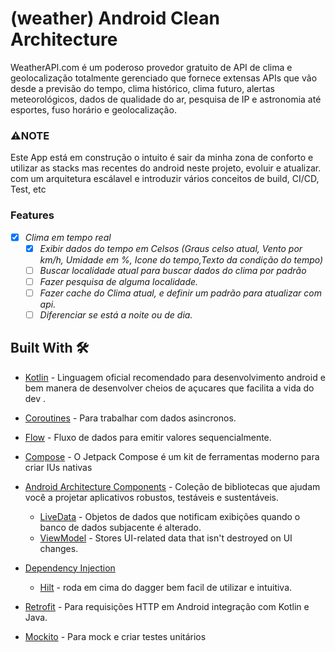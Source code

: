 # (weather) Android Clean Architecture 
WeatherAPI.com é um poderoso provedor gratuito de API de clima e geolocalização totalmente gerenciado
que fornece extensas APIs que vão desde a previsão do tempo, clima histórico, clima futuro,
alertas meteorológicos, dados de qualidade do ar, pesquisa de IP e astronomia até esportes, fuso horário e geolocalização.

### ⚠️NOTE
Este App está em construção o intuito é sair da minha zona de conforto e utilizar as stacks mas recentes do android neste projeto, evoluir e atualizar.
com um arquitetura escálavel e introduzir vários conceitos de build, CI/CD, Test, etc

### Features

- [x] _Clima em tempo real_
     - [x] _Exibir dados do tempo em Celsos (Graus celso atual, Vento por km/h, Umidade em %, Icone do tempo,Texto da condição do tempo)_
     - [ ] _Buscar localidade atual para buscar dados do clima por padrão_
     - [ ] _Fazer pesquisa de alguma localidade._
     - [ ] _Fazer cache do Clima atual, e definir um padrão para atualizar com api._
     - [ ] _Diferenciar se está a noite ou de dia._  
## Built With 🛠
- [Kotlin](https://kotlinlang.org/) - Linguagem oficial recomendado para desenvolvimento android e bem manera de desenvolver cheios de açucares que facilita a vida do dev .
- [Coroutines](https://kotlinlang.org/docs/reference/coroutines-overview.html) - Para trabalhar com dados asincronos.
- [Flow](https://kotlin.github.io/kotlinx.coroutines/kotlinx-coroutines-core/kotlinx.coroutines.flow/-flow/) - Fluxo de dados para emitir valores sequencialmente.
- [Compose](https://developer.android.com/jetpack) - O Jetpack Compose é um kit de ferramentas moderno para criar IUs nativas

- [Android Architecture Components](https://developer.android.com/topic/libraries/architecture) - Coleção de bibliotecas que ajudam você a projetar aplicativos robustos, testáveis e sustentáveis.
    - [LiveData](https://developer.android.com/topic/libraries/architecture/livedata) - Objetos de dados que notificam exibições quando o banco de dados subjacente é alterado.
    - [ViewModel](https://developer.android.com/topic/libraries/architecture/viewmodel) - Stores UI-related data that isn't destroyed on UI changes.
- [Dependency Injection](https://developer.android.com/training/dependency-injection)
    - [Hilt](https://dagger.dev/hilt) - roda em cima do dagger bem facil de utilizar e intuitiva.
- [Retrofit](https://square.github.io/retrofit/) - Para requisições HTTP em Android integração com Kotlin e Java.
- [Mockito](https://github.com/mockito/mockito) - Para mock e criar testes unitários
